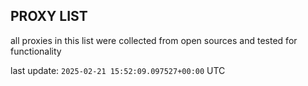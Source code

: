 ## PROXY LIST

all proxies in this list were collected from open sources and tested for functionality

last update: `2025-02-21 15:52:09.097527+00:00` UTC